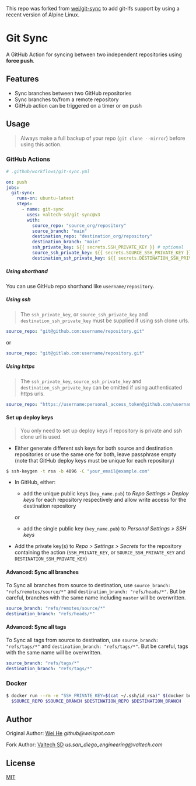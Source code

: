 This repo was forked from [wei/git-sync](https://github.com/wei/git-sync) to add git-lfs support by using a recent version of Alpine Linux.

# Git Sync

A GitHub Action for syncing between two independent repositories using **force push**.

## Features

- Sync branches between two GitHub repositories
- Sync branches to/from a remote repository
- GitHub action can be triggered on a timer or on push

## Usage

> Always make a full backup of your repo (`git clone --mirror`) before using this action.

### GitHub Actions

```yml
# .github/workflows/git-sync.yml

on: push
jobs:
  git-sync:
    runs-on: ubuntu-latest
    steps:
      - name: git-sync
        uses: valtech-sd/git-sync@v3
        with:
          source_repo: "source_org/repository"
          source_branch: "main"
          destination_repo: "destination_org/repository"
          destination_branch: "main"
          ssh_private_key: ${{ secrets.SSH_PRIVATE_KEY }} # optional
          source_ssh_private_key: ${{ secrets.SOURCE_SSH_PRIVATE_KEY }} # optional, will override `SSH_PRIVATE_KEY`
          destination_ssh_private_key: ${{ secrets.DESTINATION_SSH_PRIVATE_KEY }} # optional, will override `SSH_PRIVATE_KEY`
```

##### Using shorthand

You can use GitHub repo shorthand like `username/repository`.

##### Using ssh

> The `ssh_private_key`, or `source_ssh_private_key` and `destination_ssh_private_key` must be supplied if using ssh clone urls.

```yml
source_repo: "git@github.com:username/repository.git"
```
or
```yml
source_repo: "git@gitlab.com:username/repository.git"
```

##### Using https

> The `ssh_private_key`, `source_ssh_private_key` and `destination_ssh_private_key` can be omitted if using authenticated https urls.

```yml
source_repo: "https://username:personal_access_token@github.com/username/repository.git"
```

#### Set up deploy keys

> You only need to set up deploy keys if repository is private and ssh clone url is used.

- Either generate different ssh keys for both source and destination repositories or use the same one for both, leave passphrase empty (note that GitHub deploy keys must be unique for each repository)

```sh
$ ssh-keygen -t rsa -b 4096 -C "your_email@example.com"
```

- In GitHub, either:

  - add the unique public keys (`key_name.pub`) to _Repo Settings > Deploy keys_ for each repository respectively and allow write access for the destination repository

  or

  - add the single public key (`key_name.pub`) to _Personal Settings > SSH keys_

- Add the private key(s) to _Repo > Settings > Secrets_ for the repository containing the action (`SSH_PRIVATE_KEY`, or `SOURCE_SSH_PRIVATE_KEY` and `DESTINATION_SSH_PRIVATE_KEY`)

#### Advanced: Sync all branches

To Sync all branches from source to destination, use `source_branch: "refs/remotes/source/*"` and `destination_branch: "refs/heads/*"`. But be careful, branches with the same name including `master` will be overwritten.

```yml
source_branch: "refs/remotes/source/*"
destination_branch: "refs/heads/*"
```

#### Advanced: Sync all tags

To Sync all tags from source to destination, use `source_branch: "refs/tags/*"` and `destination_branch: "refs/tags/*"`. But be careful, tags with the same name will be overwritten.

```yml
source_branch: "refs/tags/*"
destination_branch: "refs/tags/*"
```

### Docker

```sh
$ docker run --rm -e "SSH_PRIVATE_KEY=$(cat ~/.ssh/id_rsa)" $(docker build -q .) \
  $SOURCE_REPO $SOURCE_BRANCH $DESTINATION_REPO $DESTINATION_BRANCH
```

## Author

Original Author:
[Wei He](https://github.com/wei) _github@weispot.com_

Fork Author:
[Valtech SD](https://github.com/valtech-sd) _us.san_diego_engineering@valtech.com_

## License

[MIT](https://wei.mit-license.org)
